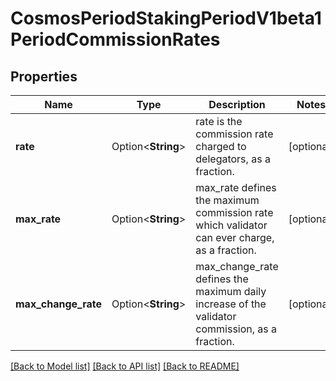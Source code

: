 # CosmosPeriodStakingPeriodV1beta1PeriodCommissionRates

## Properties

Name | Type | Description | Notes
------------ | ------------- | ------------- | -------------
**rate** | Option<**String**> | rate is the commission rate charged to delegators, as a fraction. | [optional]
**max_rate** | Option<**String**> | max_rate defines the maximum commission rate which validator can ever charge, as a fraction. | [optional]
**max_change_rate** | Option<**String**> | max_change_rate defines the maximum daily increase of the validator commission, as a fraction. | [optional]

[[Back to Model list]](../README.md#documentation-for-models) [[Back to API list]](../README.md#documentation-for-api-endpoints) [[Back to README]](../README.md)



